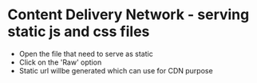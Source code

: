 # Content Delivery Network - serving static js and css files

- Open the file that need to serve as static
- Click on the 'Raw' option
- Static url willbe generated which can use for CDN purpose
